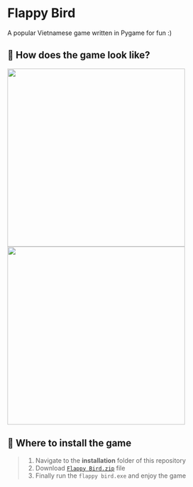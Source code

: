 # Flappy Bird

A popular Vietnamese game written in Pygame for fun :)

## 👀 How does the game look like?

<img src='https://cdn.discordapp.com/attachments/902784727264673842/934057978192089108/unknown.png' style='height: 400px'>
<img src='https://cdn.discordapp.com/attachments/902784727264673842/934057977982357524/unknown.png' style='height: 400px'>

## 🔎 Where to install the game

> 1. Navigate to the **installation** folder of this repository
> 2. Download [`Flappy Bird.zip`](https://github.com/MinhMiner672/Flappy-Bird/blob/master/installation/Flappy%20Bird.zip) file
> 3. Finally run the `flappy bird.exe` and enjoy the game
